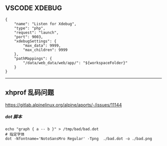 ## VSCODE XDEBUG
```
{
    "name": "Listen for Xdebug",
    "type": "php",
    "request": "launch",
    "port": 9003,
    "xdebugSettings": {
        "max_data": 9999,
        "max_children": 9999
    },
    "pathMappings": {
        "/data/web_data/web/app/": "${workspaceFolder}"
    }
}
```

---
## xhprof 乱码问题
https://gitlab.alpinelinux.org/alpine/aports/-/issues/11144

##### dot 脚本
```
echo "graph { a -- b }" > /tmp/bad/bad.dot
# 指定字体
dot -Nfontname='NotoSansMro Regular' -Tpng  ./bad.dot -o ./bad.png
```

